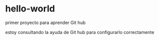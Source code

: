# hello-world
primer proyecto para aprender Git hub

estoy consultando la ayuda de Git hub para configurarlo correctamente
